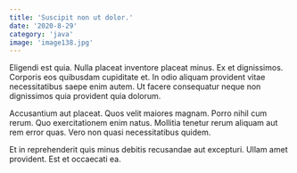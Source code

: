 ```yaml
---
title: 'Suscipit non ut dolor.'
date: '2020-8-29'
category: 'java'
image: 'image138.jpg'
---
```


Eligendi est quia. Nulla placeat inventore placeat minus. Ex et dignissimos. Corporis eos quibusdam cupiditate et. In odio aliquam provident vitae necessitatibus saepe enim autem. Ut facere consequatur neque non dignissimos quia provident quia dolorum.
 Accusantium aut placeat. Quos velit maiores magnam. Porro nihil cum rerum. Quo exercitationem enim natus. Mollitia tenetur rerum aliquam aut rem error quas. Vero non quasi necessitatibus quidem.
 Et in reprehenderit quis minus debitis recusandae aut excepturi. Ullam amet provident. Est et occaecati ea.
